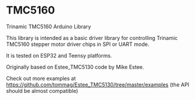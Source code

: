 # TMC5160
Trinamic TMC5160 Arduino Library

This library is intended as a basic driver library for controlling Trinamic TMC5160 stepper motor driver chips in SPI or UART mode.

It is tested on ESP32 and Teensy platforms.

Originally based on Estee_TMC5130 code by Mike Estee.

Check out more examples at https://github.com/tommag/Estee_TMC5130/tree/master/examples (the API should be almost compatible)